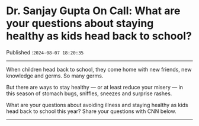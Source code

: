 # Dr. Sanjay Gupta On Call: What are your questions about staying healthy as kids head back to school?

Published :`2024-08-07 18:20:35`

---

When children head back to school, they come home with new friends, new knowledge and germs. So many germs.

But there are ways to stay healthy — or at least reduce your misery — in this season of stomach bugs, sniffles, sneezes and surprise rashes.

What are your questions about avoiding illness and staying healthy as kids head back to school this year? Share your questions with CNN below.

---

